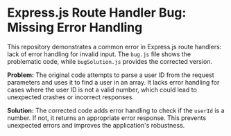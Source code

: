 # Express.js Route Handler Bug: Missing Error Handling

This repository demonstrates a common error in Express.js route handlers:  lack of error handling for invalid input.  The `bug.js` file shows the problematic code, while `bugSolution.js` provides the corrected version.

**Problem:**
The original code attempts to parse a user ID from the request parameters and uses it to find a user in an array. It lacks error handling for cases where the user ID is not a valid number, which could lead to unexpected crashes or incorrect responses. 

**Solution:**
The corrected code adds error handling to check if the `userId` is a number. If not, it returns an appropriate error response.  This prevents unexpected errors and improves the application's robustness.